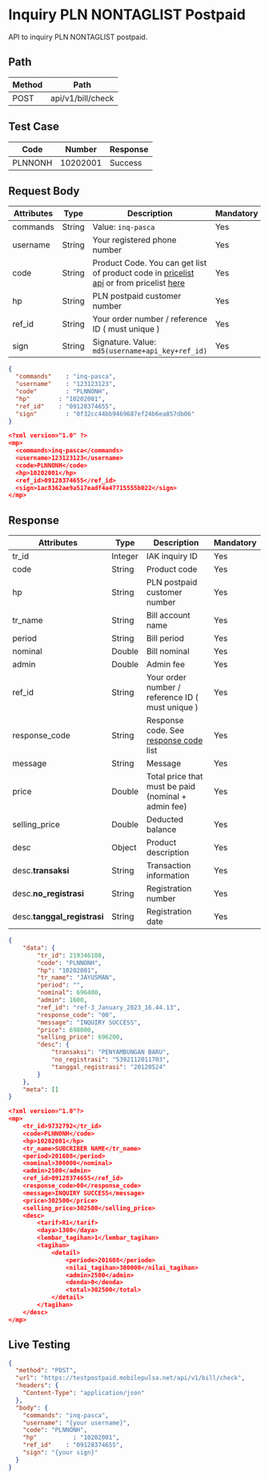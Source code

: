 # Inquiry PLN NONTAGLIST Postpaid

API to inquiry PLN NONTAGLIST postpaid.

## Path

Method | Path 
---------|----------
 POST | api/v1/bill/check

## Test Case

Code | Number | Response 
---------|----------|---------
PLNNONH | 10202001 | Success

## Request Body

<!-- title: Request Attributes -->
Attributes | Type | Description | Mandatory
---------|----------|---------|----------
commands | String | Value: `inq-pasca` | Yes
username | String | Your registered phone number | Yes
code | String | Product Code. You can get list of product code in [pricelist api](../../price-list.md) or from pricelist [here](https://iak.id/webapp/pricelist) | Yes
hp | String | PLN postpaid customer number | Yes
ref_id | String | Your order number / reference ID ( must unique ) | Yes
sign | String | Signature. Value: `md5(username+api_key+ref_id)` | Yes

<!--
type: tab
title: JSON
-->

```json
{
  "commands"	: "inq-pasca",
  "username"	: "123123123",
  "code"	    : "PLNNONH",
  "hp"	      : "10202001",
  "ref_id"    : "09128374655",
  "sign"	    : "0f32cc44bb9469687ef24b6ea857db06"
}
```

<!--
type: tab
title: XML
-->

```json
<?xml version="1.0" ?>
<mp>
  <commands>inq-pasca</commands>
  <username>123123123</username>
  <code>PLNNONH</code>
  <hp>10202001</hp>
  <ref_id>09128374655</ref_id>
  <sign>1ac8362ae9a517eadf4a47715555b022</sign>
</mp>
```
<!-- type: tab-end -->

## Response

<!-- title: Response Attributes -->
Attributes | Type | Description | Mandatory
---------|----------|---------|----------
tr_id | Integer | IAK inquiry ID | Yes
code | String | Product code | Yes
hp | String | PLN postpaid customer number | Yes
tr_name | String | Bill account name | Yes
period | String | Bill period | Yes
nominal | Double | Bill nominal | Yes
admin | Double | Admin fee | Yes
ref_id | String | Your order number / reference ID ( must unique ) | Yes
response_code | String | Response code. See [response code](../../../response-code.md) list | Yes
message | String | Message | Yes
price | Double | Total price that must be paid (nominal + admin fee) | Yes
selling_price | Double | Deducted balance | Yes
desc | Object | Product description | Yes
desc.**transaksi** | String | Transaction information | Yes
desc.**no_registrasi** | String | Registration number | Yes
desc.**tanggal_registrasi** | String | Registration date | Yes


<!--
type: tab
title: JSON
-->

```json
{
	"data": {
		"tr_id": 219346108,
		"code": "PLNNONH",
		"hp": "10202001",
		"tr_name": "JAYUSMAN",
		"period": "",
		"nominal": 696400,
		"admin": 1600,
		"ref_id": "ref-3_January_2023_16.44.13",
		"response_code": "00",
		"message": "INQUIRY SUCCESS",
		"price": 698000,
		"selling_price": 696200,
		"desc": {
			"transaksi": "PENYAMBUNGAN BARU",
			"no_registrasi": "5392112011703",
			"tanggal_registrasi": "20120524"
		}
	},
	"meta": []
}
```

<!--
type: tab
title: XML
-->

```json
<?xml version="1.0"?>
<mp>
	<tr_id>9732792</tr_id>
	<code>PLNNONH</code>
	<hp>10202001</hp>
	<tr_name>SUBCRIBER NAME</tr_name>
	<period>201608</period>
	<nominal>300000</nominal>
	<admin>2500</admin>
	<ref_id>09128374655</ref_id>
	<response_code>00</response_code>
	<message>INQUIRY SUCCESS</message>
	<price>302500</price>
	<selling_price>302500</selling_price>
	<desc>
		<tarif>R1</tarif>
		<daya>1300</daya>
		<lembar_tagihan>1</lembar_tagihan>
		<tagihan>
			<detail>
				<periode>201608</periode>
				<nilai_tagihan>300000</nilai_tagihan>
				<admin>2500</admin>
				<denda>0</denda>
				<total>302500</total>
			</detail>
		</tagihan>
	</desc>
</mp>
```
<!-- type: tab-end -->

## Live Testing

```json http
{
  "method": "POST",
  "url": "https://testpostpaid.mobilepulsa.net/api/v1/bill/check",
  "headers": {
    "Content-Type": "application/json"
  },
  "body": {
    "commands": "inq-pasca",
    "username": "{your username}",
    "code": "PLNNONH",
    "hp"	      : "10202001",
    "ref_id"    : "09128374655",
    "sign": "{your sign}"
  }
}
```
